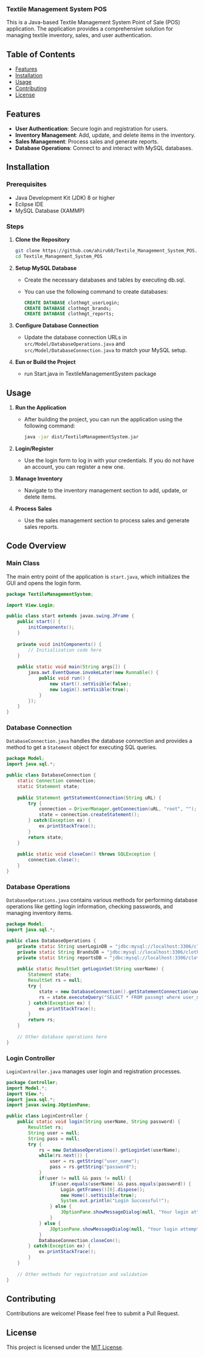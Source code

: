 ### Textile Management System POS

This is a Java-based Textile Management System Point of Sale (POS) application. The application provides a comprehensive solution for managing textile inventory, sales, and user authentication.

## Table of Contents

- [Features](#features)
- [Installation](#installation)
- [Usage](#usage)
- [Contributing](#contributing)
- [License](#license)

## Features

- **User Authentication**: Secure login and registration for users.
- **Inventory Management**: Add, update, and delete items in the inventory.
- **Sales Management**: Process sales and generate reports.
- **Database Operations**: Connect to and interact with MySQL databases.

## Installation

### Prerequisites

- Java Development Kit (JDK) 8 or higher
- Eclipse IDE
- MySQL Database (XAMMP)

### Steps

1. **Clone the Repository**

   ```sh
   git clone https://github.com/ahiru60/Textile_Management_System_POS.git
   cd Textile_Management_System_POS
   ```

2. **Setup MySQL Database**

   - Create the necessary databases and tables by executing db.sql. 
   - You can use the following command to create databases:

     ```sql
     CREATE DATABASE clothmgt_userLogin;
     CREATE DATABASE clothmgt_brands;
     CREATE DATABASE clothmgt_reports;
     ```

3. **Configure Database Connection**

   - Update the database connection URLs in `src/Model/DatabaseOperations.java` and `src/Model/DatabaseConnection.java` to match your MySQL setup.

4. **Eun or Build the Project**

   - run Start.java in TextileManagementSystem package

## Usage

1. **Run the Application**

   - After building the project, you can run the application using the following command:

     ```sh
     java -jar dist/TextileManagementSystem.jar
     ```

2. **Login/Register**

   - Use the login form to log in with your credentials. If you do not have an account, you can register a new one.

3. **Manage Inventory**

   - Navigate to the inventory management section to add, update, or delete items.

4. **Process Sales**

   - Use the sales management section to process sales and generate sales reports.

## Code Overview

### Main Class

The main entry point of the application is `start.java`, which initializes the GUI and opens the login form.

```java
package TextileManagementSystem;

import View.Login;

public class start extends javax.swing.JFrame {
    public start() {
        initComponents();
    }
    
    private void initComponents() {
        // Initialization code here
    }
    
    public static void main(String args[]) {
        java.awt.EventQueue.invokeLater(new Runnable() {
            public void run() {
                new start().setVisible(false);
                new Login().setVisible(true);
            }
        });
    }
}
```

### Database Connection

`DatabaseConnection.java` handles the database connection and provides a method to get a `Statement` object for executing SQL queries.

```java
package Model;
import java.sql.*;

public class DatabaseConnection {
    static Connection connection;
    static Statement state;
    
    public Statement getStatementConnection(String uRL) {
        try {
            connection = DriverManager.getConnection(uRL, "root", "");
            state = connection.createStatement();
        } catch(Exception ex) {
            ex.printStackTrace();
        }
        return state;
    }
    
    public static void closeCon() throws SQLException {
        connection.close();
    }
}
```

### Database Operations

`DatabaseOperations.java` contains various methods for performing database operations like getting login information, checking passwords, and managing inventory items.

```java
package Model;
import java.sql.*;

public class DatabaseOperations {
    private static String userLoginDB = "jdbc:mysql://localhost:3306/clothmgt_userLogin";
    private static String BrandsDB = "jdbc:mysql://localhost:3306/clothmgt_brands";
    private static String reportsDB = "jdbc:mysql://localhost:3306/clothmgt_reports";
    
    public static ResultSet getLoginSet(String userName) {
        Statement state;
        ResultSet rs = null;
        try {
            state = new DatabaseConnection().getStatementConnection(userLoginDB);
            rs = state.executeQuery("SELECT * FROM passmgt where user_name='" + userName + "'");
        } catch(Exception ex) {
            ex.printStackTrace();
        }
        return rs;
    }
    
    // Other database operations here
}
```

### Login Controller

`LoginController.java` manages user login and registration processes.

```java
package Controller;
import Model.*;
import View.*;
import java.sql.*;
import javax.swing.JOptionPane;

public class LoginController {
    public static void login(String userName, String password) {
        ResultSet rs;
        String user = null;
        String pass = null;
        try {
            rs = new DatabaseOperations().getLoginSet(userName);
            while(rs.next()) {
                user = rs.getString("user_name");
                pass = rs.getString("password");
            }
            if(user != null && pass != null) {
                if(user.equals(userName) && pass.equals(password)) {
                    Login.getFrames()[0].dispose();
                    new Home().setVisible(true);
                    System.out.println("Login Successful!");
                } else {
                    JOptionPane.showMessageDialog(null, "Your login attempt failed. Please check your username and password again!");
                }
            } else {
                JOptionPane.showMessageDialog(null, "Your login attempt failed. Please check your username and password again!");
            }
            DatabaseConnection.closeCon();
        } catch(Exception ex) {
            ex.printStackTrace();
        }
    }
    
    // Other methods for registration and validation
}
```

## Contributing

Contributions are welcome! Please feel free to submit a Pull Request.

## License
This project is licensed under the [MIT License](LICENSE).
